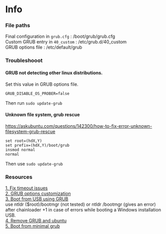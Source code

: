 # Info
### File paths
Final configuration in `grub.cfg` : /boot/grub/grub.cfg  
Custom GRUB entry in `40_custom` : /etc/grub.d/40_custom  
GRUB options file : /etc/default/grub  

### Troubleshooot
#### GRUB not detecting other linux distributions.  
Set this value in GRUB options file.
```
GRUB_DISABLE_OS_PROBER=false
```
Then run `sudo update-grub`

#### Unknown file system, grub rescue
https://askubuntu.com/questions/142300/how-to-fix-error-unknown-filesystem-grub-rescue  
```
set root=(hdX,Y)  
set prefix=(hdX,Y)/boot/grub  
insmod normal  
normal  
```
Then use `sudo update-grub`  

### Resources
[1. Fix timeout issues](https://gist.github.com/LeahCim/9332432)  
[2. GRUB options customization](https://www.gnu.org/software/grub/manual/grub/html_node/Simple-configuration.html)  
[3. Boot from USB using GRUB](https://superuser.com/questions/349633/boot-from-usb-using-grub)  
use ntldr ($root)/bootmgr (not tested) or ntldr /bootmgr (gives an error) after chainloader +1 in case of errors while booting a Windows installation USB.  
[4. Remove GRUB and ubuntu](https://www.youtube.com/watch?v=5Rq4zovHiWk)  
[5. Boot from minimal grub](https://unix.stackexchange.com/questions/418401/grub-error-you-need-to-load-kernel-first)  
